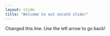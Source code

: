 ```yaml
---
layout: slide
title: "Welcome to out second slide!"
---
```

Changed this line.
Use the left arrow to go back!

